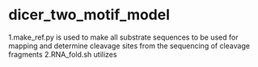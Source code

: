 # dicer_two_motif_model
1.make_ref.py is used to make all substrate sequences to be used for mapping and determine cleavage sites from the sequencing of cleavage fragments
2.RNA_fold.sh utilizes 
